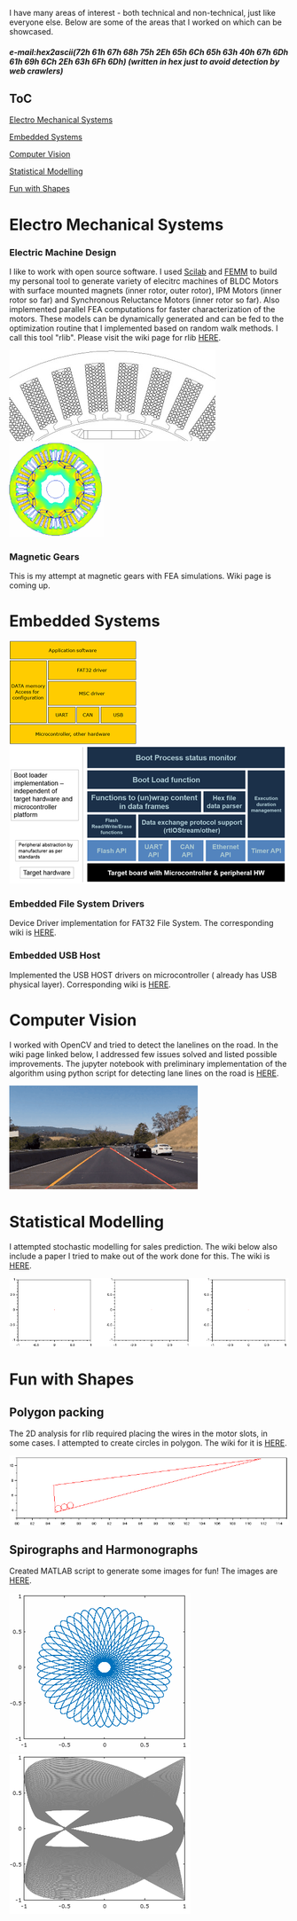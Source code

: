 [//]: # (Image References)
[Wires]: ./images/wires_in_slots1.jpg "Wires"
[Circles]: ./images/circlepacking.gif "Circles"
[lanelines]: ./images/lanelines.gif "LaneLines"
[spirograph]: ./images/spirograph.png "Spirograph"
[harmonograph]: ./images/harmonograph.png "Harmonograph"
[stochasticmodelling]: ./images/stochasticmodelling.gif "Stochastic Modelling"
[swlayers]: ./images/swlayers.png "Layered approach"
[swlayers1]: ./images/RaNa_Target_Abstraction_Bootloader.png "layered approach"

I have many areas of interest - both technical and non-technical, just like everyone else. Below are some of the areas that I worked on which can be showcased. 

##### e-mail:hex2ascii(72h 61h 67h 68h 75h 2Eh 65h 6Ch 65h 63h 40h 67h 6Dh 61h 69h 6Ch 2Eh 63h 6Fh 6Dh) (written in hex just to avoid detection by web crawlers) #####



## ToC ##

[Electro Mechanical Systems](#eelectro-mechanical-systems)

[Embedded Systems](#embedded-systems)

[Computer Vision](#computer-vision)

[Statistical Modelling](#statistical-modelling)

[Fun with Shapes](#fun-with-shapes)


# Electro Mechanical Systems #

### Electric Machine Design ###

I like to work with open source software. I used [Scilab](https://www.scilab.org/) and [FEMM](http://www.femm.info/wiki/HomePage) to build my personal tool to generate variety of elecitrc machines of BLDC Motors with surface mounted magnets (inner rotor, outer rotor), IPM Motors (inner rotor so far) and Synchronous Reluctance Motors (inner rotor so far). Also implemented parallel FEA computations for faster characterization of the motors. These models can be dynamically generated and can be fed to the optimization routine that I implemented based on random walk methods. I call this tool "rlib".  Please visit the wiki page for rlib [HERE](https://bitbucket.org/saras152/rlib/wiki).

![alt text][Wires]
<img src="./images/Prius_animated.gif" width="170" alt="Toyota Prius Traction Motor - |B| vs theta">

### Magnetic Gears ###

This is my attempt at magnetic gears with FEA simulations. Wiki page is coming up.

# Embedded Systems #

![Layered approach][swlayers]![Layered approach][swlayers1]

### Embedded File System Drivers ###
Device Driver implementation for FAT32 File System. The corresponding wiki is [HERE](https://bitbucket.org/saras152/filesystem_fat/wiki/Home).

### Embedded USB Host ###
Implemented the USB HOST drivers on microcontroller ( already has USB physical layer). Corresponding wiki is [HERE](https://bitbucket.org/saras152/usbhost_embedded/wiki/Home).

# Computer Vision #

I worked with OpenCV and tried to detect the lanelines on the road. In the wiki page linked below, I addressed few issues solved and listed possible improvements. The jupyter notebook with preliminary implementation of the algorithm using python script for detecting lane lines on the road is [HERE](https://github.com/saras152/Finding_Lane_Lines_on_the_Road). 

![alt text][lanelines]

# Statistical Modelling #
I attempted stochastic modelling for sales prediction. The wiki below also include a paper I tried to make out of the work done for this. The wiki is [HERE](https://bitbucket.org/saras152/marketmodellingstochastic/wiki/Home).

![Stochastic Modelling GIF][stochasticmodelling]

# Fun with Shapes #

## Polygon packing ##
The 2D analysis for rlib required placing the wires in the motor slots, in some cases. I attempted to create circles in polygon. The wiki for it is [HERE](https://bitbucket.org/saras152/polygon_packing/wiki/Home).

![alt text][Circles]

## Spirographs and Harmonographs ##
Created MATLAB script to generate some images for fun! The images are [HERE](https://bitbucket.org/saras152/harmonograph/wiki).

![alt text][spirograph]
![alt text][harmonograph]

